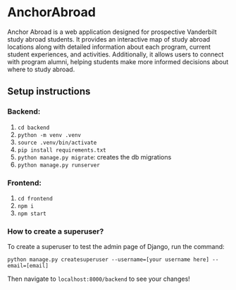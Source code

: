 # AnchorAbroad

Anchor Abroad is a web application designed for prospective Vanderbilt study abroad students. It provides an interactive map of study abroad locations along with detailed information about each program, current student experiences, and activities. Additionally, it allows users to connect with program alumni, helping students make more informed decisions about where to study abroad.

## Setup instructions

### Backend:
1) `cd backend`
2) `python -m venv .venv`
3) `source .venv/bin/activate`
4) `pip install requirements.txt`
5) `python manage.py migrate`: creates the db migrations 
6) `python manage.py runserver`

### Frontend: 
1) `cd frontend`
2) `npm i`
3) `npm start`

### How to create a superuser?
To create a superuser to test the admin page of Django, run the command:
```
python manage.py createsuperuser --username=[your username here] --email=[email]
```
Then navigate to `localhost:8000/backend` to see your changes!
